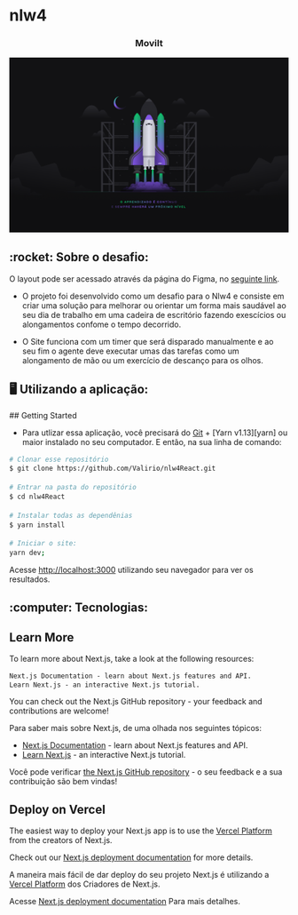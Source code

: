 # nlw4

<h3 align="center">
  MoviIt
</h3>

<p align="center">
  <img src="https://github.com/Valirio/nlw4React/blob/main/src/wallpaper/Wallpaper%20-%201440x900.png" />
</p>

<div>
  <h2> :rocket: Sobre o desafio: </h2>
  
O layout pode ser acessado através da página do Figma, no [seguinte link](https://www.figma.com/file/57cetIcDXOl58VklFROKds/Move.it-1.0-(Copy)?node-id=160%3A2761).
  
  - O projeto foi desenvolvido como um desafio para o Nlw4 e consiste em criar uma solução para 
melhorar ou orientar um forma mais saudável ao seu dia de trabalho em uma cadeira de escritório fazendo exescícios ou alongamentos confome o tempo decorrido.
 
 - O Site funciona com um timer que será disparado manualmente e ao seu fim o agente deve executar umas das tarefas como um alongamento de mão ou um exercício de  descanço para os olhos.
  
</div>

<div>
  <h2> 🖥 Utilizando a aplicação: </h2>
  ## Getting Started

  - Para utlizar essa aplicação, você precisará do [Git](https://git-scm.com) + [Yarn v1.13][yarn] ou maior instalado no seu computador. E então, na sua linha de comando:
  ```bash
# Clonar esse repositório
$ git clone https://github.com/Valirio/nlw4React.git

# Entrar na pasta do repositório
$ cd nlw4React

# Instalar todas as dependênias
$ yarn install

# Iniciar o site:
yarn dev;

```

Acesse [http://localhost:3000](http://localhost:3000) utilizando seu navegador para ver os resultados.
</div>

<div>
  <h2> :computer: Tecnologias: </h2>
   <p></p>
</div>

## Learn More

To learn more about Next.js, take a look at the following resources:

    Next.js Documentation - learn about Next.js features and API.
    Learn Next.js - an interactive Next.js tutorial.

You can check out the Next.js GitHub repository - your feedback and contributions are welcome!

Para saber mais sobre Next.js, de uma olhada nos seguintes tópicos:

- [Next.js Documentation](https://nextjs.org/docs) - learn about Next.js features and API.
- [Learn Next.js](https://nextjs.org/learn) - an interactive Next.js tutorial.

Você pode verificar [the Next.js GitHub repository](https://github.com/vercel/next.js/) - o seu feedback e a sua contribuição são bem vindas!


## Deploy on Vercel

The easiest way to deploy your Next.js app is to use the [Vercel Platform](https://vercel.com/new?utm_medium=default-template&filter=next.js&utm_source=create-next-app&utm_campaign=create-next-app-readme) from the creators of Next.js.

Check out our [Next.js deployment documentation](https://nextjs.org/docs/deployment) for more details.


A maneira mais fácil de dar deploy do seu projeto Next.js é utilizando a [Vercel Platform](https://vercel.com/new?utm_medium=default-template&filter=next.js&utm_source=create-next-app&utm_campaign=create-next-app-readme) dos Criadores de Next.js.

Acesse [Next.js deployment documentation](https://nextjs.org/docs/deployment) Para mais detalhes.
